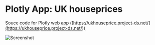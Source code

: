 # Plotly App: UK houseprices

Souce code for Plotly web app ([https://ukhouseprice.project-ds.net/](https://ukhouseprice.project-ds.net/))

![Screenshot](https://github.com/ivanlai/apps-UK_houseprice/blob/master/images/Screenshot-plotly-app.png)
